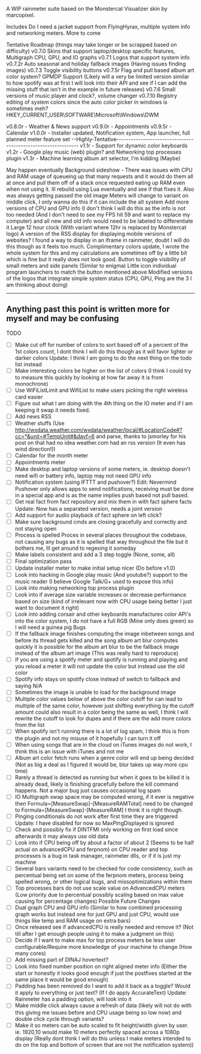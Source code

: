A WIP rainmeter suite based on the Monstercat Visualizer skin by marcopixel.

Includes Do I need a jacket support from FlyingHyrax, multiple system info and networking meters. More to come

Tentative Roadmap (things may take longer or be scrapped based on difficulty)
v0.7.0  Skins that support laptop/desktop specific features, Multigraph CPU, GPU, and IO graphs
v0.7.1 Logos that support system info
v0.7.2r Auto seasonal and holiday fallback images (Having issues finding images)
v0.7.3 Toggle visibility buttons
v0.7.5r Flag and pull based album art color system? GPMDP Support (Likely will a very be limited version similar to how spotify was at first I will look into their API and see if I can add the missing stuff that isn't in the example in future releases)
v0.7.6 Small versions of music player and clock?, volume changer
v0.7.10 Registry editing of system colors since the auto color picker in windows is sometimes meh? HKEY_CURRENT_USER\SOFTWARE\Microsoft\Windows\DWM

v0.8.0r - Weather & News support
v0.9.0r - Appointments
v0.9.5r - Calendar
v1.0.0r - Installer updated, Notification system, App launcher, full planned meter feature set
--Highly-Tentative--------------------------------------------------------------
v1.1r - Support for dynamic color keyboards
v1.2r - Google play music (web) plugin? and Networking top processes plugin
v1.3r - Machine learning album art selector, I'm kidding (Maybe)

May happen eventually
Background sideshow - There was issues with CPU and RAM usage of queueing up that many requests and it would do them all at once and pull them off of a stack once requested eating up RAM even when not using it. Ill rebuild using Lua eventually and see if that fixes it. Also was always getting passed the old image
Meters will change to variant on middle click, I only wanna do this if it can include the alt system
Add more versions of CPU and GPU info (I don't think I will do this as the info is not too needed (And I don't need to see my FPS hit 59 and want to replace my computer) and all new and old info would need to be labeled to differentiate it 
Large 12 hour clock (With variant where 12hr is replaced by Monstercat logo)
A version of the RSS display for displaying mobile versions of websites? I found a way to display in an iframe in rainmeter, doubt I will do this though as it feels too much.
Complimentary colors update, I wrote the whole system for this and my calculations are sometimes off by a little bit which is fine but it really does not look good.
Button to toggle visibility of small meters and side panels (Similar to enigma)
Little icon individual program launchers to match the button mentioned above
Modified versions of the logos that integrate simple system status (CPU, GPU, Ping are the 3 I am thinking about doing)

------------------------------------------------------------------------
Anything past this point is written more for myself and may be confusing
------------------------------------------------------------------------
TODO
- [ ] Make cut off for number of colors to sort based off of a percent of the 1st colors count, I dont think I will do this though as it will favor lighter or darker colors Update: I think I am going to do the next thing on the todo list instead
- [ ] Make interesting colors be higher on the list of colors (I think I could try to measure this quickly by looking at how far away it is from monochrone)
- [ ] Use WiFiListLimit and WifiList to make users picking the right wireless card easier
- [ ] Figure out what I am doing with the 4th thing on the IO meter and if I am keeping it swap it needs fixed.
- [ ] Add news RSS
- [ ] Weather stuffs (Use http://wxdata.weather.com/wxdata/weather/local/#LocationCode#?cc=*&unit=#TempUnit#&dayf=6 and parse, thanks to jsmorley for his post on that had no idea weather.com had an rss version (It even has wind direction!))
- [ ] Calendar for the month meter
- [ ] Appointments meter
- [ ] Make desktop and laptop versions of some meters, ie. desktop doesn't need wifi or battery info, laptop may not need GPU info
- [ ] Notification system (using IFTTT and pushover?) Edit: Nevermind Pushover only allows apps to send notifications, receiving must be done in a special app and is as the name implies push based not pull based.
- [ ] Get real fact from fact repository and mix them in with fact sphere facts Update: Now has a separated version, needs a joint version
- [ ] Add support for audio playback of fact sphere on left click?
- [ ] Make sure background cmds are closing gracefully and correctly and not staying open
- [ ] Process is spelled Proces in several places throughout the codebase, not causing any bugs as it is spelled that way throughout the file but it bothers me, Ill get around to regexing it someday
- [ ] Make labels consistent and add a 3 step toggle (None, some, all)
- [ ] Final optimization pass
- [ ] Update installer meter to make initial setup nicer (Do before v1.0)
- [ ] Look into hacking in Google play music (And youtube?) support to the music reader (I believe Google Talk/G+ used to expose this info)
- [ ] Look into making networking top process plugin
- [ ] Look into if average size variable increases or decrease performance based on size (kind of irrelevant now with CPU usage being better I just want to document it right)
- [ ] Look into adding corsair and other keyboards manufactures color API's into the color system, I do not have a full RGB (Mine only does green) so I will need a guinea pig
Bugs
- [ ] If the fallback image finishes computing the image inbetween songs and before its thread gets killed and the song album art blur computes quickly it is possible for the album art blur to be the fallback image instead of the album art image (This was really hard to reproduce)
- [ ] If you are using a spotify meter and spotify is running and playing and you reload a meter it will not update the color but instead use the old color
- [ ] Spotify info stays on spotify close instead of switch to fallback and saying N/A
- [ ] Sometimes the image is unable to load for the background image
- [ ] Multiple color values below of above the color cutoff for can lead to multiple of the same color, however just shifting everything by the cutoff amount could also result in a color being the same as well, I think I will rewrite the cutoff to look for dupes and if there are the add more colors from the list
- [ ] When spotify isn't running there is a lot of log spam, I think this is from the plugin and not my misuse of it hopefully I can turn it off
- [ ] When using songs that are in the cloud on iTunes images do not work, I think this is an issue with iTunes and not me
- [ ] Album art color fetch runs when a genre color will end up being decided (Not as big a deal as I figured it would be, blur takes up way more cpu time)
- [ ] Rarely a thread is detected as running but when it goes to be killed it is already dead, likely is finishing gracefully before the kill command happens. Not a major bug just causes occasional log spam
- [ ] IO Multigraph swap space may be computed wrong, if it ever is negative then Formula=[MeasureSwap]-[MeasureRAMTotal] need to be changed to Formula=[MeasureSwap]-[MeasureRAM] I think it is right though.
- [ ] Pinging conditionals do not work after first time they are triggered Update: I have disabled for now so MaxPingDisplayed is ignored
- [ ] Check and possibly fix if DINTFMI only working on first load since afterwards it may always use old data
- [ ] Look into if CPU being off by about a factor of about 2 (Seems to be half actual on advancedCPU and ferpnom) on CPU reader and top processes is a bug in task manager, rainmeter dlls, or if it is just my machine
- [ ] Several bars variants need to be checked for code consistency, such as percentual being set on some of the ferpnom meters, process being spelled wrong, or other logical bugs, and missoptimizations within them
- [ ] Top processes bars do not use scale value on AdvancedCPU meters (Low priority due to percentual possibly scaling based on max value causing for percentage changes)
Possible Future Changes
- [ ] Dual graph CPU and GPU info (Similar to how combined processing graph works but instead one for just GPU and just CPU, would use things like temp and RAM usage on extra bars)
- [ ] Once released see if advancedCPU is really needed and remove it? (Not till after I get enough people using it to make a judgment on this)
- [ ] Decide if I want to make max for top process meters be less user configurable/Require more knowledge of your machine to change (How many cores)
- [ ] Add missing part of DINAJ hovertext?
- [ ] Look into fixed number position on right aligned meter info (Either the start or honestly it looks good enough if just the postfixes started at the same place it would be good enough)
- [ ] Padding has been removed do I want to add it back as a toggle? Would it apply to everything or just text? (If I do apply AccurateText) Update: Rainmeter has a padding option, will look into it
- [ ] Make middle click always cause a refresh of data (likely will not do with this giving me issues before and CPU usage being so low now) and double click cycle through variants?
- [ ] Make it so meters can be auto scaled to fit height/width given by user. ie. 1920,10 would make 10 meters perfectly spaced across a 1080p display (Really dont think I will do this unless I make meters intended to do on the top and bottom of screen that are not the notification system))